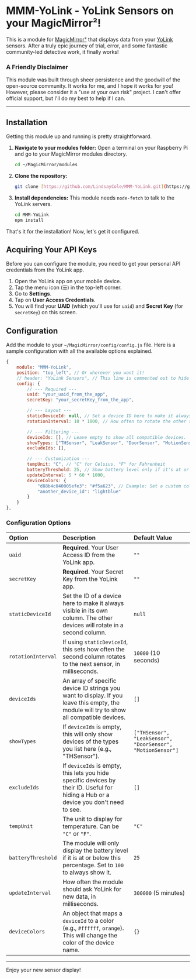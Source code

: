 # MMM-YoLink - YoLink Sensors on your MagicMirror²!

This is a module for [MagicMirror²](https://magicmirror.builders/) that displays data from your [YoLink](https://www.yosmart.com/) sensors. After a truly epic journey of trial, error, and some fantastic community-led detective work, it finally works!

### A Friendly Disclaimer

This module was built through sheer persistence and the goodwill of the open-source community. It works for me, and I hope it works for you! However, please consider it a "use at your own risk" project. I can't offer official support, but I'll do my best to help if I can.

---

## Installation

Getting this module up and running is pretty straightforward.

1.  **Navigate to your modules folder:**
    Open a terminal on your Raspberry Pi and go to your MagicMirror modules directory.
    ```bash
    cd ~/MagicMirror/modules
    ```

2.  **Clone the repository:**
    ```bash
    git clone [https://github.com/LindsayCole/MMM-YoLink.git](https://github.com/LindsayCole/MMM-YoLink.git)
    ```

3.  **Install dependencies:**
    This module needs `node-fetch` to talk to the YoLink servers.
    ```bash
    cd MMM-YoLink
    npm install
    ```

That's it for the installation! Now, let's get it configured.

## Acquiring Your API Keys

Before you can configure the module, you need to get your personal API credentials from the YoLink app.

1.  Open the YoLink app on your mobile device.
2.  Tap the menu icon (☰) in the top-left corner.
3.  Go to **Settings**.
4.  Tap on **User Access Credentials**.
5.  You will find your **UAID** (which you'll use for `uaid`) and **Secret Key** (for `secretKey`) on this screen.

## Configuration

Add the module to your `~/MagicMirror/config/config.js` file. Here is a sample configuration with all the available options explained.

```javascript
{
    module: "MMM-YoLink",
    position: "top_left", // Or wherever you want it!
    // header: "YoLink Sensors", // This line is commented out to hide the header
    config: {
        // --- Required ---
        uaid: "your_uaid_from_the_app",
        secretKey: "your_secretKey_from_the_app",

        // --- Layout ---
        staticDeviceId: null, // Set a device ID here to make it always visible.
        rotationInterval: 10 * 1000, // How often to rotate the other sensors (in ms).

        // --- Filtering ---
        deviceIds: [], // Leave empty to show all compatible devices.
        showTypes: ["THSensor", "LeakSensor", "DoorSensor", "MotionSensor"],
        excludeIds: [],

        // --- Customization ---
        tempUnit: "C", // "C" for Celsius, "F" for Fahrenheit
        batteryThreshold: 25, // Show battery level only if it's at or below this percentage.
        updateInterval: 5 * 60 * 1000,
        deviceColors: {
            "d88b4c040005efe3": "#f5a623", // Example: Set a custom color for a specific device
            "another_device_id": "lightblue"
        }
    }
},
```

### Configuration Options

| Option             | Description                                                                                                                              | Default Value                                                |
| :----------------- | :--------------------------------------------------------------------------------------------------------------------------------------- | :----------------------------------------------------------- |
| `uaid`             | **Required.** Your User Access ID from the YoLink app.                                                                                   | `""`                                                         |
| `secretKey`        | **Required.** Your Secret Key from the YoLink app.                                                                                       | `""`                                                         |
| `staticDeviceId`   | Set the ID of a device here to make it always visible in its own column. The other devices will rotate in a second column.                | `null`                                                       |
| `rotationInterval` | If using `staticDeviceId`, this sets how often the second column rotates to the next sensor, in milliseconds.                          | `10000` (10 seconds)                                         |
| `deviceIds`        | An array of specific device ID strings you want to display. If you leave this empty, the module will try to show all compatible devices. | `[]`                                                         |
| `showTypes`        | If `deviceIds` is empty, this will only show devices of the types you list here (e.g., "THSensor").                                        | `["THSensor", "LeakSensor", "DoorSensor", "MotionSensor"]`   |
| `excludeIds`       | If `deviceIds` is empty, this lets you hide specific devices by their ID. Useful for hiding a Hub or a device you don't need to see.       | `[]`                                                         |
| `tempUnit`         | The unit to display for temperature. Can be `"C"` or `"F"`.                                                                              | `"C"`                                                        |
| `batteryThreshold` | The module will only display the battery level if it is at or below this percentage. Set to `100` to always show it.                      | `25`                                                         |
| `updateInterval`   | How often the module should ask YoLink for new data, in milliseconds.                                                                    | `300000` (5 minutes)                                         |
| `deviceColors`     | An object that maps a `deviceId` to a color (e.g., `#ffffff`, `orange`). This will change the color of the device name.                   | `{}`                                                         |

---

Enjoy your new sensor display!
